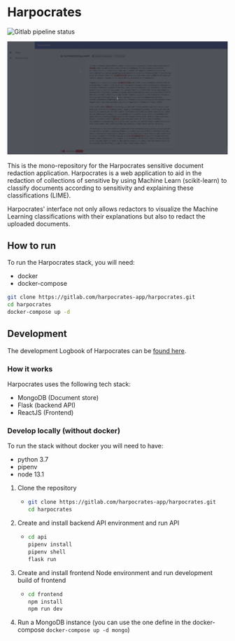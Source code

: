 # Harpocrates

![Gitlab pipeline status](https://gitlab.com/harpocrates-app/harpocrates/badges/master/pipeline.svg)

![UI demo](static/document_edit.gif)

This is the mono-repository for the Harpocrates sensitive document redaction application. Harpocrates is a web application to aid in the redaction of collections of sensitive by using Machine Learn (scikit-learn) to classify documents according to sensitivity and explaining these classifications (LIME).

Harpocrates' interface not only allows redactors to visualize the Machine Learning classifications with their explanations but also to redact the uploaded documents.

## How to run

To run the Harpocrates stack, you will need:

- docker
- docker-compose

```bash
git clone https://gitlab.com/harpocrates-app/harpocrates.git
cd harpocrates
docker-compose up -d
```

## Development

The development Logbook of Harpocrates can be [found here](https://dissertation.guillaume.desusanne.com).

### How it works

Harpocrates uses the following tech stack:

- MongoDB (Document store)
- Flask (backend API)
- ReactJS (Frontend)

### Develop locally (without docker)

To run the stack without docker you will need to have:

- python 3.7
- pipenv
- node 13.1

1. Clone the repository
   - ```bash
     git clone https://gitlab.com/harpocrates-app/harpocrates.git
     cd harpocrates
     ```
2. Create and install backend API environment and run API
   - ```bash
     cd api
     pipenv install
     pipenv shell
     flask run
     ```
3. Create and install frontend Node environment and run development build of frontend
   - ```bash
     cd frontend
     npm install
     npm run dev
     ```
4. Run a MongoDB instance (you can use the one define in the docker-compose `docker-compose up -d mongo`)

